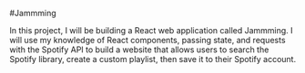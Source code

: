#Jammming

In this project, I will be building a React web application called Jammming. I will use my knowledge of React components, passing state, and requests with the Spotify API to build a website that allows users to search the Spotify library, create a custom playlist, then save it to their Spotify account.
